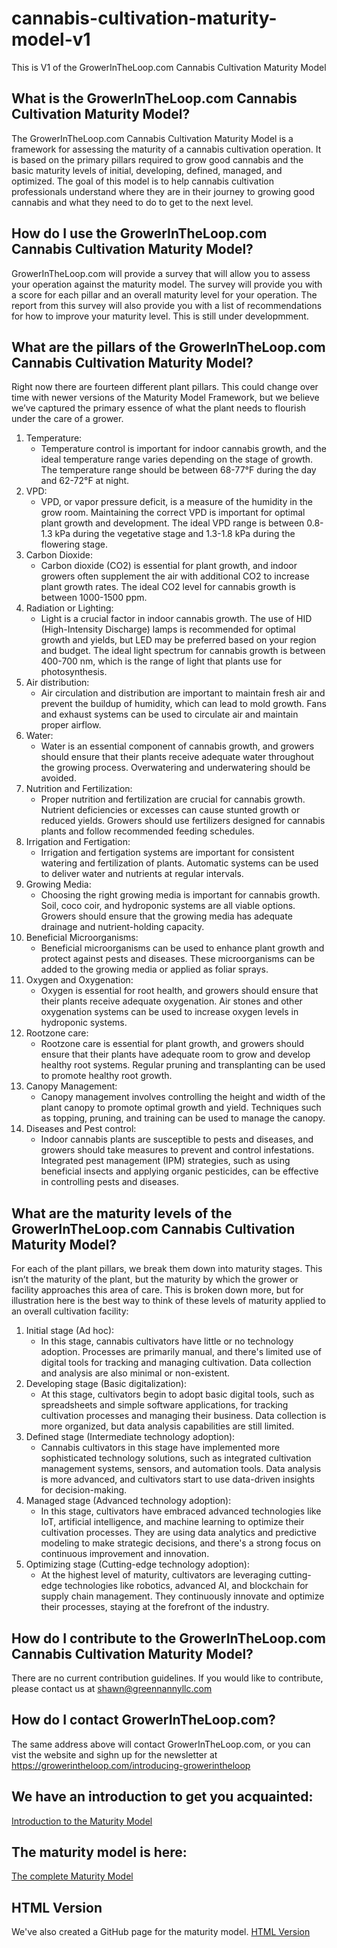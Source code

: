 # cannabis-cultivation-maturity-model-v1
This is V1 of the GrowerInTheLoop.com Cannabis Cultivation Maturity Model

## What is the GrowerInTheLoop.com Cannabis Cultivation Maturity Model?
The GrowerInTheLoop.com Cannabis Cultivation Maturity Model is a framework for assessing the maturity of a cannabis cultivation operation.  It is based on the primary pillars required to grow good cannabis and the basic maturity levels of initial, developing, defined, managed, and optimized. The goal of this model is to help cannabis cultivation professionals understand where they are in their journey to growing good cannabis and what they need to do to get to the next level.

## How do I use the GrowerInTheLoop.com Cannabis Cultivation Maturity Model?
GrowerInTheLoop.com will provide a survey that will allow you to assess your operation against the maturity model.  The survey will provide you with a score for each pillar and an overall maturity level for your operation.  The report from this survey will also provide you with a list of recommendations for how to improve your maturity level. This is still under developmment.

## What are the pillars of the GrowerInTheLoop.com Cannabis Cultivation Maturity Model?
Right now there are fourteen different plant pillars. This could change over time with newer versions of the Maturity Model Framework, but we believe we’ve captured the primary essence of what the plant needs to flourish under the care of a grower.

1. Temperature:
    - Temperature control is important for indoor cannabis growth, and the ideal temperature range varies depending on the stage of growth. The temperature range should be between 68-77°F during the day and 62-72°F at night.
2. VPD:
    - VPD, or vapor pressure deficit, is a measure of the humidity in the grow room. Maintaining the correct VPD is important for optimal plant growth and development. The ideal VPD range is between 0.8-1.3 kPa during the vegetative stage and 1.3-1.8 kPa during the flowering stage.
3. Carbon Dioxide:
    - Carbon dioxide (CO2) is essential for plant growth, and indoor growers often supplement the air with additional CO2 to increase plant growth rates. The ideal CO2 level for cannabis growth is between 1000-1500 ppm.
4. Radiation or Lighting:
    - Light is a crucial factor in indoor cannabis growth. The use of HID (High-Intensity Discharge) lamps is recommended for optimal growth and yields, but LED may be preferred based on your region and budget. The ideal light spectrum for cannabis growth is between 400-700 nm, which is the range of light that plants use for photosynthesis.
5. Air distribution:
    - Air circulation and distribution are important to maintain fresh air and prevent the buildup of humidity, which can lead to mold growth. Fans and exhaust systems can be used to circulate air and maintain proper airflow.
6. Water:
    - Water is an essential component of cannabis growth, and growers should ensure that their plants receive adequate water throughout the growing process. Overwatering and underwatering should be avoided.
7. Nutrition and Fertilization:
    - Proper nutrition and fertilization are crucial for cannabis growth. Nutrient deficiencies or excesses can cause stunted growth or reduced yields. Growers should use fertilizers designed for cannabis plants and follow recommended feeding schedules.
8. Irrigation and Fertigation:
    - Irrigation and fertigation systems are important for consistent watering and fertilization of plants. Automatic systems can be used to deliver water and nutrients at regular intervals.
9. Growing Media:
    - Choosing the right growing media is important for cannabis growth. Soil, coco coir, and hydroponic systems are all viable options. Growers should ensure that the growing media has adequate drainage and nutrient-holding capacity.
10. Beneficial Microorganisms:
    - Beneficial microorganisms can be used to enhance plant growth and protect against pests and diseases. These microorganisms can be added to the growing media or applied as foliar sprays.
11. Oxygen and Oxygenation:
    - Oxygen is essential for root health, and growers should ensure that their plants receive adequate oxygenation. Air stones and other oxygenation systems can be used to increase oxygen levels in hydroponic systems.
12. Rootzone care:
    - Rootzone care is essential for plant growth, and growers should ensure that their plants have adequate room to grow and develop healthy root systems. Regular pruning and transplanting can be used to promote healthy root growth.
13. Canopy Management:
    - Canopy management involves controlling the height and width of the plant canopy to promote optimal growth and yield. Techniques such as topping, pruning, and training can be used to manage the canopy.
14. Diseases and Pest control:
    - Indoor cannabis plants are susceptible to pests and diseases, and growers should take measures to prevent and control infestations. Integrated pest management (IPM) strategies, such as using beneficial insects and applying organic pesticides, can be effective in controlling pests and diseases.

## What are the maturity levels of the GrowerInTheLoop.com Cannabis Cultivation Maturity Model?
For each of the plant pillars, we break them down into maturity stages. This isn’t the maturity of the plant, but the maturity by which the grower or facility approaches this area of care. This is broken down more, but for illustration here is the best way to think of these levels of maturity applied to an overall cultivation facility:

1. Initial stage (Ad hoc):
    - In this stage, cannabis cultivators have little or no technology adoption. Processes are primarily manual, and there's limited use of digital tools for tracking and managing cultivation. Data collection and analysis are also minimal or non-existent.
2. Developing stage (Basic digitalization):
    - At this stage, cultivators begin to adopt basic digital tools, such as spreadsheets and simple software applications, for tracking cultivation processes and managing their business. Data collection is more organized, but data analysis capabilities are still limited.
3. Defined stage (Intermediate technology adoption):
    - Cannabis cultivators in this stage have implemented more sophisticated technology solutions, such as integrated cultivation management systems, sensors, and automation tools. Data analysis is more advanced, and cultivators start to use data-driven insights for decision-making.
4. Managed stage (Advanced technology adoption):
    - In this stage, cultivators have embraced advanced technologies like IoT, artificial intelligence, and machine learning to optimize their cultivation processes. They are using data analytics and predictive modeling to make strategic decisions, and there's a strong focus on continuous improvement and innovation.
5. Optimizing stage (Cutting-edge technology adoption):
    - At the highest level of maturity, cultivators are leveraging cutting-edge technologies like robotics, advanced AI, and blockchain for supply chain management. They continuously innovate and optimize their processes, staying at the forefront of the industry.

## How do I contribute to the GrowerInTheLoop.com Cannabis Cultivation Maturity Model?
There are no current contribution guidelines. If you would like to contribute, please contact us at shawn@greennannyllc.com

## How do I contact GrowerInTheLoop.com?
The same address above will contact GrowerInTheLoop.com, or you can vist the website and sighn up for the newsletter at https://growerintheloop.com/introducing-growerintheloop

## We have an introduction to get you acquainted:
[Introduction to the Maturity Model](intro/growerintheloop-approach.md)

## The maturity model is here:
[The complete Maturity Model](model/full-doc-v1/maturity-model.md)

## HTML Version
We've also created a GitHub page for the maturity model. [HTML Version](https://shawndeggans.github.io/cannabis-cultivation-maturity-model-v1/)